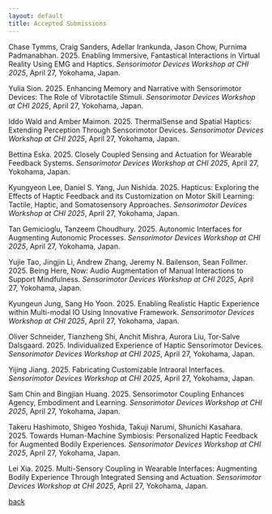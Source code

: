 ```yaml
---
layout: default
title: Accepted Submissions
---
```


Chase Tymms, Craig Sanders, Adellar Irankunda, Jason Chow, Purnima Padmanabhan. 2025. Enabling Immersive, Fantastical Interactions in Virtual Reality Using EMG and Haptics. *Sensorimotor Devices Workshop at CHI 2025*, April 27, Yokohama, Japan.

Yulia Sion. 2025. Enhancing Memory and Narrative with Sensorimotor Devices: The Role of Vibrotactile Stimuli. *Sensorimotor Devices Workshop at CHI 2025*, April 27, Yokohama, Japan.

Iddo Wald and Amber Maimon. 2025. ThermalSense and Spatial Haptics: Extending Perception Through Sensorimotor Devices. *Sensorimotor Devices Workshop at CHI 2025*, April 27, Yokohama, Japan.

Bettina Eska. 2025. Closely Coupled Sensing and Actuation for Wearable Feedback Systems. *Sensorimotor Devices Workshop at CHI 2025*, April 27, Yokohama, Japan.

Kyungyeon Lee, Daniel S. Yang, Jun Nishida. 2025. Hapticus: Exploring the Effects of Haptic Feedback and its Customization on Motor Skill Learning: Tactile, Haptic, and Somatosensory Approaches. *Sensorimotor Devices Workshop at CHI 2025*, April 27, Yokohama, Japan.

Tan Gemicioglu, Tanzeem Choudhury. 2025. Autonomic Interfaces for Augmenting Autonomic Processes. *Sensorimotor Devices Workshop at CHI 2025*, April 27, Yokohama, Japan.

Yujie Tao, Jingjin Li, Andrew Zhang, Jeremy N. Bailenson, Sean Follmer. 2025. Being Here, Now: Audio Augmentation of Manual Interactions to Support Mindfulness. *Sensorimotor Devices Workshop at CHI 2025*, April 27, Yokohama, Japan.

Kyungeun Jung, Sang Ho Yoon. 2025. Enabling Realistic Haptic Experience within Multi-modal IO Using Innovative Framework. *Sensorimotor Devices Workshop at CHI 2025*, April 27, Yokohama, Japan.

Oliver Schneider, Tianzheng Shi, Anchit Mishra, Aurora Liu, Tor-Salve Dalsgaard. 2025. Individualized Experience of Haptic Sensorimotor Devices. *Sensorimotor Devices Workshop at CHI 2025*, April 27, Yokohama, Japan.

Yijing Jiang. 2025. Fabricating Customizable Intraoral Interfaces. *Sensorimotor Devices Workshop at CHI 2025*, April 27, Yokohama, Japan.

Sam Chin and Bingjian Huang. 2025. Sensorimotor Coupling Enhances Agency, Embodiment and Learning. *Sensorimotor Devices Workshop at CHI 2025*, April 27, Yokohama, Japan.

Takeru Hashimoto, Shigeo Yoshida, Takuji Narumi, Shunichi Kasahara. 2025. Towards Human-Machine Symbiosis: Personalized Haptic Feedback for Augmented Bodily Experiences. *Sensorimotor Devices Workshop at CHI 2025*, April 27, Yokohama, Japan.

Lei Xia. 2025. Multi-Sensory Coupling in Wearable Interfaces: Augmenting Bodily Experience Through Integrated Sensing and Actuation. *Sensorimotor Devices Workshop at CHI 2025*, April 27, Yokohama, Japan.

[back](../)
